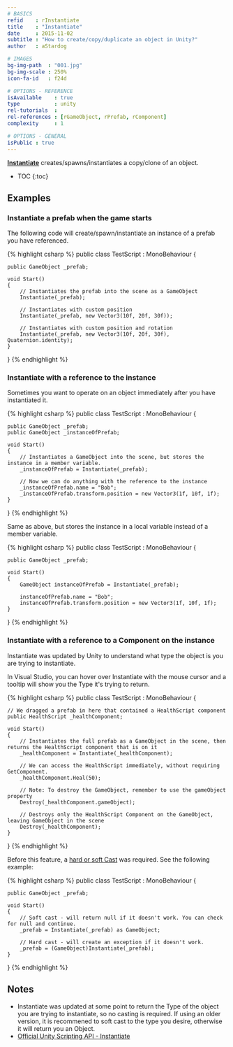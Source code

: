 ```yaml
---
# BASICS
refid    : rInstantiate
title    : "Instantiate"
date     : 2015-11-02
subtitle : "How to create/copy/duplicate an object in Unity?"
author   : aStardog

# IMAGES
bg-img-path  : "001.jpg"
bg-img-scale : 250%
icon-fa-id   : f24d

# OPTIONS - REFERENCE
isAvailable    : true
type           : unity
rel-tutorials  : 
rel-references : [rGameObject, rPrefab, rComponent]
complexity     : 1

# OPTIONS - GENERAL
isPublic : true
---
```

**<a href="https://docs.unity3d.com/ScriptReference/Object.Instantiate.html" class="external">Instantiate</a>** creates/spawns/instantiates a copy/clone of an object.

* TOC
{:toc}

## Examples

### Instantiate a prefab when the game starts

The following code will create/spawn/instantiate an instance of a prefab you have referenced.

{% highlight csharp %}
public class TestScript : MonoBehaviour {

	public GameObject _prefab;

	void Start()
	{
		// Instantiates the prefab into the scene as a GameObject
		Instantiate(_prefab);
		
		// Instantiates with custom position
		Instantiate(_prefab, new Vector3(10f, 20f, 30f));
		
		// Instantiates with custom position and rotation
		Instantiate(_prefab, new Vector3(10f, 20f, 30f), Quaternion.identity);
	}

}
{% endhighlight %}

### Instantiate with a reference to the instance

Sometimes you want to operate on an object immediately after you have instantiated it.

{% highlight csharp %}
public class TestScript : MonoBehaviour {

	public GameObject _prefab;
	public GameObject _instanceOfPrefab;

	void Start()
	{
		// Instantiates a GameObject into the scene, but stores the instance in a member variable.
		_instanceOfPrefab = Instantiate(_prefab);
		
		// Now we can do anything with the reference to the instance
		_instanceOfPrefab.name = "Bob";
		_instanceOfPrefab.transform.position = new Vector3(1f, 10f, 1f);
	}

}
{% endhighlight %}

Same as above, but stores the instance in a local variable instead of a member variable.

{% highlight csharp %}
public class TestScript : MonoBehaviour {

	public GameObject _prefab;

	void Start()
	{
		GameObject instanceOfPrefab = Instantiate(_prefab);
		
		instanceOfPrefab.name = "Bob";
		instanceOfPrefab.transform.position = new Vector3(1f, 10f, 1f);
	}

}
{% endhighlight %}

### Instantiate with a reference to a Component on the instance

Instantiate was updated by Unity to understand what type the object is you are trying to instantiate.

In Visual Studio, you can hover over Instantiate with the mouse cursor and a tooltip will show you the Type it's trying to return.

{% highlight csharp %}
public class TestScript : MonoBehaviour {

	// We dragged a prefab in here that contained a HealthScript component
	public HealthScript _healthComponent;

	void Start()
	{
		// Instantiates the full prefab as a GameObject in the scene, then returns the HealthScript component that is on it
		_healthComponent = Instantiate(_healthComponent);
		
		// We can access the HealthScript immediately, without requiring GetComponent.
		_healthComponent.Heal(50);
		
		// Note: To destroy the GameObject, remember to use the gameObject property
		Destroy(_healthComponent.gameObject);
		
		// Destroys only the HealthScript Component on the GameObject, leaving GameObject in the scene
		Destroy(_healthComponent);
	}

}
{% endhighlight %}

Before this feature, a <a href="https://stackoverflow.com/questions/2483/casting-newtype-vs-object-as-newtype" class="external">hard or soft Cast</a> was required. See the following example:

{% highlight csharp %}
public class TestScript : MonoBehaviour {

	public GameObject _prefab;

	void Start()
	{
		// Soft cast - will return null if it doesn't work. You can check for null and continue.
		_prefab = Instantiate(_prefab) as GameObject;
		
		// Hard cast - will create an exception if it doesn't work.
		_prefab = (GameObject)Instantiate(_prefab);
	}

}
{% endhighlight %}

## Notes

* Instantiate was updated at some point to return the Type of the object you are trying to instantiate, so no casting is required. If using an older version, it is recommened to soft cast to the type you desire, otherwise it will return you an Object.
* <a href="https://docs.unity3d.com/ScriptReference/Object.Instantiate.html" class="external">Official Unity Scripting API - Instantiate</a>